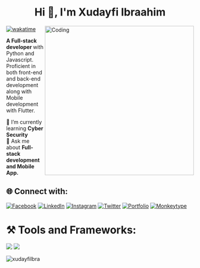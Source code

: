 <h1 align="center">Hi 👋, I'm Xudayfi Ibraahim</h1> <h4 align="center"></h4> <img align="right" alt="Coding" width="400" src="https://www.chawtechsolutions.com/wp-content/uploads/2019/03/developer-dribbble.gif"> 

[![wakatime](https://wakatime.com/badge/user/9d0cb4bb-5fdb-4da1-962a-f01d14653261.svg)](https://wakatime.com/@9d0cb4bb-5fdb-4da1-962a-f01d14653261)
<p><strong>A Full-stack developer </strong>with Python and Javascript. <br>Proficient in both front-end and back-end development <br>along with Mobile development with Flutter.</p>
🔭 I’m currently learning <strong>Cyber Security</strong><br>💬 Ask me about <strong>Full-stack development and Mobile App.</strong>

## 🌐 Connect with:
[![Facebook](https://img.shields.io/badge/Facebook-%230077B5.svg?logo=facebook&logoColor=white)](https://www.facebook.com/xudayfiIbra)
[![LinkedIn](https://img.shields.io/badge/LinkedIn-%230077B5.svg?logo=linkedin&logoColor=white)](https://www.linkedin.com/in/xudayfiibra)
[![Instagram](https://img.shields.io/badge/Instagram-%23E4405F.svg?logo=Instagram&logoColor=white)](https://www.instagram.com/caaqil_bl/) 
[![Twitter](https://img.shields.io/badge/Twitter-%231DA1F2.svg?logo=Twitter&logoColor=white)](https://twitter.com/XudayfiBaari) 
[![Portfolio](https://img.shields.io/badge/Portfolio-%231DA1F2.svg?logo=Portfolio&logoColor=white)](https://xudayfi.netlify.app) 
[![Monkeytype](https://img.shields.io/badge/Typing-%231DA1F2.svg?logo=Portfolio&logoColor=white)](https://monkeytype.com/profile/xudayfi) 


# ⚒️ Tools and Frameworks:
<img src="https://skillicons.dev/icons?i=python,django,react,typescript,bootstrap,tailwindcss,html,css,vscode,github,figma,git" />
<img src="https://skillicons.dev/icons?i=javascript,java,mysql,dart,flutter,linux,notion,vite" /><br>
<img align="center" src="https://github-readme-stats.vercel.app/api?username=xudayfiibra&show_icons=true&theme=radical" alt="" />

<p align="left"> <img src="https://komarev.com/ghpvc/?username=XudayfiIbra&label=Profile%20views&color=0635b6&style=flat" alt="xudayfiIbra" /> </p>

